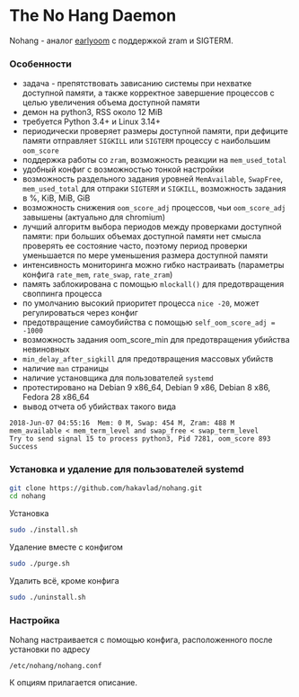 
The No Hang Daemon
==================

Nohang - аналог [earlyoom](https://github.com/rfjakob/earlyoom) с поддержкой zram и SIGTERM.

### Особенности
- задача - препятствовать зависанию системы при нехватке доступной памяти, а также корректное завершение процессов с целью увеличения объема доступной памяти
- демон на python3, RSS около 12 MiB
- требуется Python 3.4+ и Linux 3.14+
- периодически проверяет размеры доступной памяти, при дефиците памяти отправляет `SIGKILL` или `SIGTERM` процессу с наибольшим `oom_score`
- поддержка работы со `zram`, возможность реакции на `mem_used_total`
- удобный конфиг с возможностью тонкой настройки
- возможность раздельного задания уровней `MemAvailable`, `SwapFree`, `mem_used_total` для отпраки `SIGTERM` и `SIGKILL`, возможность задания в %, KiB, MiB, GiB
- возможность снижения `oom_score_adj` процессов, чьи `oom_score_adj` завышены (актуально для chromium)
- лучший алгоритм выбора периодов между проверками доступной памяти: при больших объемах доступной памяти нет смысла проверять ее состояние часто, поэтому период проверки уменьшается по мере уменьшения размера доступной памяти
- интенсивность мониторинга можно гибко настраивать (параметры конфига `rate_mem`, `rate_swap`, `rate_zram`)
- память заблокирована с помощью `mlockall()` для предотвращения своппинга процесса
- по умолчанию высокий приоритет процесса `nice -20`, может регулироваться через конфиг
- предотвращение самоубийства с помощью `self_oom_score_adj = -1000`
- возможность задания oom_score_min для предотвращения убийства невиновных
- `min_delay_after_sigkill` для предотвращения массовых убийств
- наличие `man` страницы
- наличие установщика для пользователей `systemd`
- протестировано на Debian 9 x86_64, Debian 9 x86, Debian 8 x86, Fedora 28 x86_64
- вывод отчета об убийствах такого вида
```
2018-Jun-07 04:55:16  Mem: 0 M, Swap: 454 M, Zram: 488 M
mem_available < mem_term_level and swap_free < swap_term_level
Try to send signal 15 to process python3, Pid 7281, oom_score 893
Success
```

### Установка и удаление для пользователей systemd
```bash
git clone https://github.com/hakavlad/nohang.git
cd nohang
```
Установка
```bash
sudo ./install.sh
```
Удаление вместе с конфигом
```bash
sudo ./purge.sh
```
Удалить всё, кроме конфига
```bash
sudo ./uninstall.sh
```

### Настройка
Nohang настраивается с помощью конфига, расположенного после установки 
по адресу
```
/etc/nohang/nohang.conf
```
К опциям прилагается описание.

















